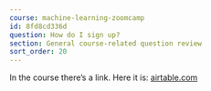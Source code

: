 ```yaml
---
course: machine-learning-zoomcamp
id: 8fd8cd336d
question: How do I sign up?
section: General course-related question review
sort_order: 20
---
```


In the course  there’s a link. Here it is: [airtable.com](https://airtable.com/shryxwLd0COOEaqXo)

